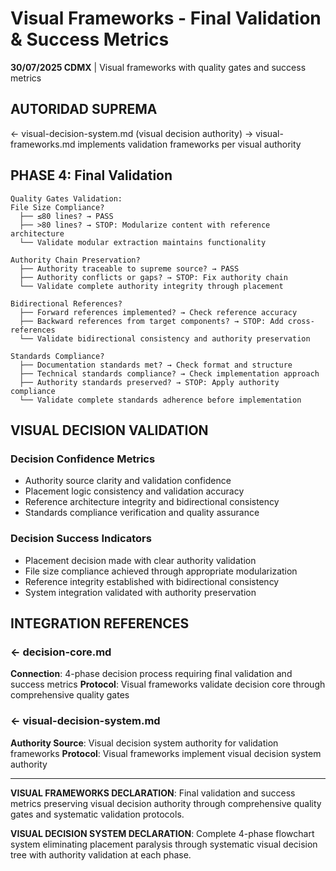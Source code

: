 # Visual Frameworks - Final Validation & Success Metrics

**30/07/2025 CDMX** | Visual frameworks with quality gates and success metrics

## AUTORIDAD SUPREMA
← visual-decision-system.md (visual decision authority) → visual-frameworks.md implements validation frameworks per visual authority

## PHASE 4: Final Validation

```
Quality Gates Validation:
File Size Compliance?
  ├── ≤80 lines? → PASS
  ├── >80 lines? → STOP: Modularize content with reference architecture
  └── Validate modular extraction maintains functionality

Authority Chain Preservation?
  ├── Authority traceable to supreme source? → PASS
  ├── Authority conflicts or gaps? → STOP: Fix authority chain
  └── Validate complete authority integrity through placement

Bidirectional References?
  ├── Forward references implemented? → Check reference accuracy
  ├── Backward references from target components? → STOP: Add cross-references
  └── Validate bidirectional consistency and authority preservation

Standards Compliance?
  ├── Documentation standards met? → Check format and structure
  ├── Technical standards compliance? → Check implementation approach
  ├── Authority standards preserved? → STOP: Apply authority compliance
  └── Validate complete standards adherence before implementation
```

## VISUAL DECISION VALIDATION

### **Decision Confidence Metrics**
- Authority source clarity and validation confidence
- Placement logic consistency and validation accuracy  
- Reference architecture integrity and bidirectional consistency
- Standards compliance verification and quality assurance

### **Decision Success Indicators**
- Placement decision made with clear authority validation
- File size compliance achieved through appropriate modularization
- Reference integrity established with bidirectional consistency
- System integration validated with authority preservation

## INTEGRATION REFERENCES

### ← decision-core.md
**Connection**: 4-phase decision process requiring final validation and success metrics
**Protocol**: Visual frameworks validate decision core through comprehensive quality gates

### ← visual-decision-system.md
**Authority Source**: Visual decision system authority for validation frameworks
**Protocol**: Visual frameworks implement visual decision system authority

---

**VISUAL FRAMEWORKS DECLARATION**: Final validation and success metrics preserving visual decision authority through comprehensive quality gates and systematic validation protocols.

**VISUAL DECISION SYSTEM DECLARATION**: Complete 4-phase flowchart system eliminating placement paralysis through systematic visual decision tree with authority validation at each phase.